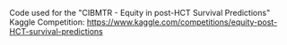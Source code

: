 Code used for the "CIBMTR - Equity in post-HCT Survival Predictions" Kaggle Competition: https://www.kaggle.com/competitions/equity-post-HCT-survival-predictions
